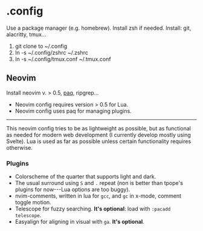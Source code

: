 # .config

Use a package manager (e.g. homebrew). Install zsh if needed. Install: git, alacritty, tmux...

1. git clone to ~/.config
2. ln -s ~/.config/zshrc ~/.zshrc
3. ln -s ~/.config/tmux.conf ~/.tmux.conf

## Neovim

Install neovim v. > 0.5, [paq](https://github.com/savq/paq-nvim), ripgrep...

- Neovim config requires version > 0.5 for Lua.
- Neovim config uses paq for managing plugins.

---

This neovim config tries to be as lightweight as possible, but as functional as needed for modern web development (I currently develop mostly using Svelte). Lua is used as far as possible unless certain functionality requires otherwise.

### Plugins 

- Colorscheme of the quarter that supports light and dark.
- The usual surround using `S` and `.` repeat (non is better than tpope's plugins for now---Lua options are too buggy).
- nvim-comments, written in lua for `gcc`, and `gc` in x-mode, comment toggle motion.
- Telescope for fuzzy searching. **It's optional**: load with `:pacadd telescope`.
- Easyalign for aligning in visual with `ga`. **It's optional**.
